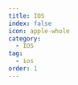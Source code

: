```yaml
---
title: IOS
index: false
icon: apple-whole
category:
  - IOS
tag:
  - ios
order: 1
---
```


<Catalog />